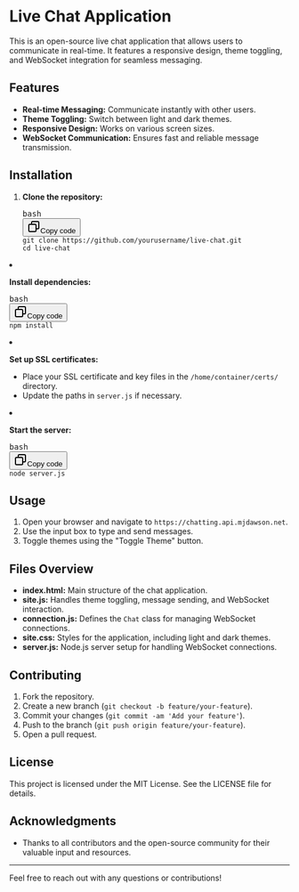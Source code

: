 <div><h1>Live Chat Application</h1><p>This is an open-source live chat application that allows users to communicate in real-time. It features a responsive design, theme toggling, and WebSocket integration for seamless messaging.</p><h2>Features</h2><ul><li><strong>Real-time Messaging:</strong> Communicate instantly with other users.</li><li><strong>Theme Toggling:</strong> Switch between light and dark themes.</li><li><strong>Responsive Design:</strong> Works on various screen sizes.</li><li><strong>WebSocket Communication:</strong> Ensures fast and reliable message transmission.</li></ul><h2>Installation</h2><ol><li><p><strong>Clone the repository:</strong></p><pre><div><span>bash</span><div><span><button><svg xmlns="http://www.w3.org/2000/svg" width="24" height="24" fill="none" viewBox="0 0 24 24" class="icon-sm"><path fill="currentColor" fill-rule="evenodd" d="M7 5a3 3 0 0 1 3-3h9a3 3 0 0 1 3 3v9a3 3 0 0 1-3 3h-2v2a3 3 0 0 1-3 3H5a3 3 0 0 1-3-3v-9a3 3 0 0 1 3-3h2zm2 2h5a3 3 0 0 1 3 3v5h2a1 1 0 0 0 1-1V5a1 1 0 0 0-1-1h-9a1 1 0 0 0-1 1zM5 9a1 1 0 0 0-1 1v9a1 1 0 0 0 1 1h9a1 1 0 0 0 1-1v-9a1 1 0 0 0-1-1z" clip-rule="evenodd"></path></svg>Copy code</button></span></div></div><div class="overflow-y-auto p-4" dir="ltr"><code class="!whitespace-pre hljs language-bash">git <span class="hljs-built_in">clone</span> https://github.com/yourusername/live-chat.git
<span class="hljs-built_in">cd</span> live-chat
</code></div></div></pre></li><li><p><strong>Install dependencies:</strong></p><pre><div><div><span>bash</span><div><span><button><svg xmlns="http://www.w3.org/2000/svg" width="24" height="24" fill="none" viewBox="0 0 24 24" class="icon-sm"><path fill="currentColor" fill-rule="evenodd" d="M7 5a3 3 0 0 1 3-3h9a3 3 0 0 1 3 3v9a3 3 0 0 1-3 3h-2v2a3 3 0 0 1-3 3H5a3 3 0 0 1-3-3v-9a3 3 0 0 1 3-3h2zm2 2h5a3 3 0 0 1 3 3v5h2a1 1 0 0 0 1-1V5a1 1 0 0 0-1-1h-9a1 1 0 0 0-1 1zM5 9a1 1 0 0 0-1 1v9a1 1 0 0 0 1 1h9a1 1 0 0 0 1-1v-9a1 1 0 0 0-1-1z" clip-rule="evenodd"></path></svg>Copy code</button></span></div></div><div><code>npm install
</code></div></div></pre></li><li><p><strong>Set up SSL certificates:</strong></p><ul><li>Place your SSL certificate and key files in the <code>/home/container/certs/</code> directory.</li><li>Update the paths in <code>server.js</code> if necessary.</li></ul></li><li><p><strong>Start the server:</strong></p><pre><div><div><span>bash</span><div><span><button><svg xmlns="http://www.w3.org/2000/svg" width="24" height="24" fill="none" viewBox="0 0 24 24" class="icon-sm"><path fill="currentColor" fill-rule="evenodd" d="M7 5a3 3 0 0 1 3-3h9a3 3 0 0 1 3 3v9a3 3 0 0 1-3 3h-2v2a3 3 0 0 1-3 3H5a3 3 0 0 1-3-3v-9a3 3 0 0 1 3-3h2zm2 2h5a3 3 0 0 1 3 3v5h2a1 1 0 0 0 1-1V5a1 1 0 0 0-1-1h-9a1 1 0 0 0-1 1zM5 9a1 1 0 0 0-1 1v9a1 1 0 0 0 1 1h9a1 1 0 0 0 1-1v-9a1 1 0 0 0-1-1z" clip-rule="evenodd"></path></svg>Copy code</button></span></div></div><div><code>node server.js
</code></div></div></pre></li></ol><h2>Usage</h2><ol><li>Open your browser and navigate to <code>https://chatting.api.mjdawson.net</code>.</li><li>Use the input box to type and send messages.</li><li>Toggle themes using the "Toggle Theme" button.</li></ol><h2>Files Overview</h2><ul><li><strong>index.html:</strong> Main structure of the chat application.</li><li><strong>site.js:</strong> Handles theme toggling, message sending, and WebSocket interaction.</li><li><strong>connection.js:</strong> Defines the <code>Chat</code> class for managing WebSocket connections.</li><li><strong>site.css:</strong> Styles for the application, including light and dark themes.</li><li><strong>server.js:</strong> Node.js server setup for handling WebSocket connections.</li></ul><h2>Contributing</h2><ol><li>Fork the repository.</li><li>Create a new branch (<code>git checkout -b feature/your-feature</code>).</li><li>Commit your changes (<code>git commit -am 'Add your feature'</code>).</li><li>Push to the branch (<code>git push origin feature/your-feature</code>).</li><li>Open a pull request.</li></ol><h2>License</h2><p>This project is licensed under the MIT License. See the <a>LICENSE</a> file for details.</p><h2>Acknowledgments</h2><ul><li>Thanks to all contributors and the open-source community for their valuable input and resources.</li></ul><hr><p>Feel free to reach out with any questions or contributions!</p></div>

